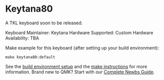 # Keytana80

A TKL keyboard soon to be released.

Keyboard Maintainer: Keytana
Hardware Supported: Custom
Hardware Availability: TBA

Make example for this keyboard (after setting up your build environment):

    make keytana80:default

See the [build environment setup](https://docs.qmk.fm/#/getting_started_build_tools) and the [make instructions](https://docs.qmk.fm/#/getting_started_make_guide) for more information. Brand new to QMK? Start with our [Complete Newbs Guide](https://docs.qmk.fm/#/newbs).
